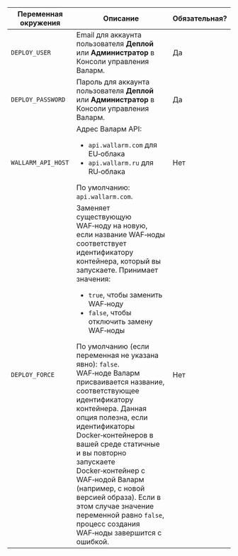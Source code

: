 Переменная окружения | Описание | Обязательная?
---- | ---- | -----
`DEPLOY_USER` | Email для аккаунта пользователя **Деплой** или **Администратор** в Консоли управления Валарм. | Да
`DEPLOY_PASSWORD` | Пароль для аккаунта пользователя **Деплой** или **Администратор** в Консоли управления Валарм. | Да
`WALLARM_API_HOST` | Адрес Валарм API:<ul><li>`api.wallarm.com` для EU‑облака</li><li>`api.wallarm.ru` для RU‑облака</li></ul>По умолчанию: `api.wallarm.com`. | Нет
`DEPLOY_FORCE` | Заменяет существующую WAF‑ноду на новую, если название WAF‑ноды соответствует идентификатору контейнера, который вы запускаете. Принимает значения:<ul><li>`true`, чтобы заменить WAF‑ноду</li><li>`false`, чтобы отключить замену WAF‑ноды</li></ul>По умолчанию (если переменная не указана явно): `false`.<br>WAF‑ноде Валарм присваивается название, соответствующее идентификатору контейнера. Данная опция полезна, если идентификаторы Docker‑контейнеров в вашей среде статичные и вы повторно запускаете Docker‑контейнер с WAF‑нодой Валарм (например, с новой версией образа). Если в этом случае значение переменной равно `false`, процесс создания WAF‑ноды завершится с ошибкой. | Нет

